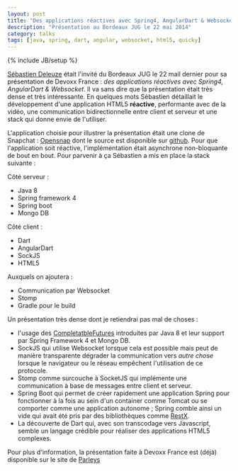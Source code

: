```yaml
---
layout: post
title: "Des applications réactives avec Spring4, AngularDart & Websocket"
description: "Présentation au Bordeaux JUG le 22 mai 2014"
category: talks
tags: [java, spring, dart, angular, websocket, html5, quicky]
---
```

{% include JB/setup %}

[Sébastien Deleuze]() était l'invité du Bordeaux JUG le 22 mail dernier pour sa présentation de Devoxx France : *des applications réactives avec Spring4, AngularDart & Websocket*. Il va sans dire que la présentation était très dense et très intéressante. En quelques mots Sébastien détaillait le développement d'une application HTML5 **réactive**, performante avec de la vidéo, une communication bidirectionnelle entre client et serveur et une stack qui donne envie de l'utiliser.

<!--more-->

L'application choisie pour illustrer la présentation était une clone de Snapchat : [Opensnap](http://opensnap.io) dont le source est disponible sur [github](https://github.com/sdeleuze/opensnap). Pour que l'application soit réactive, l'implémentation était asynchrone non-bloquante de bout en bout. Pour parvenir à ça Sébastien a mis en place la stack suivante :

Côté serveur :
- Java 8
- Spring framework 4
- Spring boot
- Mongo DB

Côté client :
- Dart
- AngularDart
- SockJS
- HTML5

Auxquels on ajoutera :
- Communication par Websocket
- Stomp
- Gradle pour le build

Un présentation très dense dont je retiendrai pas mal de choses :

- l'usage des [CompletatbleFutures](http://docs.oracle.com/javase/8/docs/api/java/util/concurrent/CompletableFuture.html) introduites par Java 8 et leur support par Spring Framework 4 et Mongo DB.
- SockJS qui utilise Websocket lorsque cela est possible mais peut de manière transparente dégrader la communication vers *autre chose* lorsque le navigateur ou le réseau empêchent l'utilisation de ce protocole.
- Stomp comme surcouche à SocketJS qui implémente une communication à base de messages entre client et serveur.
- Spring Boot qui permet de créer rapidement une application Spring pour fonctionner à la fois au sein d'un container comme Tomcat ou se comporter comme une application autonome ; Spring comble ainsi un vide qui avait été pris par des bibliothèques comme [RestX](http://restx.io).
- La découverte de Dart qui, avec son transcodage vers Javascript, semble un langage crédible pour réaliser des applications HTML5 complexes.

Pour plus d'information, la présentation faite à Devoxx France est (déjà) disponible sur le site de [Parleys](http://www.parleys.com/play/535f5b7ae4b0c5ba17d434e7)
